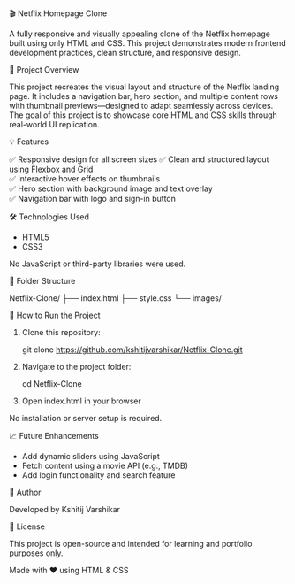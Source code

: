 🎬 Netflix Homepage Clone

A fully responsive and visually appealing clone of the Netflix homepage built using only HTML and CSS. This project demonstrates modern frontend development practices, clean structure, and responsive design.

 📌 Project Overview

This project recreates the visual layout and structure of the Netflix landing page. It includes a navigation bar, hero section, and multiple content rows with thumbnail previews—designed to adapt seamlessly across devices. The goal of this project is to showcase core HTML and CSS skills through real-world UI replication.

💡 Features

✅ Responsive design for all screen sizes 
✅ Clean and structured layout using Flexbox and Grid  
✅ Interactive hover effects on thumbnails  
✅ Hero section with background image and text overlay  
✅ Navigation bar with logo and sign-in button  

🛠 Technologies Used

- HTML5  
- CSS3  

No JavaScript or third-party libraries were used.

📁 Folder Structure


Netflix-Clone/
├── index.html
├── style.css
└── images/


🚀 How to Run the Project

1. Clone this repository:
   
   git clone https://github.com/kshitijvarshikar/Netflix-Clone.git
   
2. Navigate to the project folder:
   
   cd Netflix-Clone
   
3. Open index.html in your browser

No installation or server setup is required.

📈 Future Enhancements

- Add dynamic sliders using JavaScript  
- Fetch content using a movie API (e.g., TMDB)  
- Add login functionality and search feature  

🙌 Author

Developed by Kshitij Varshikar

📄 License

This project is open-source and intended for learning and portfolio purposes only.


Made with ❤ using HTML & CSS
